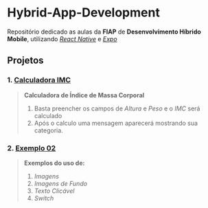 # Hybrid-App-Development
Repositório dedicado as aulas da **FIAP** de **Desenvolvimento Híbrido Mobile**, utilizando [*React Native*](https://reactnative.dev) e [*Expo*](https://expo.dev)

## Projetos
### 1. [Calculadora IMC](https://github.com/andrebeolchi/Hybrid-App-Development/tree/main/CalculadoraIMC)

> **Calculadora de Índice de Massa Corporal**
> 1. Basta preencher os campos de *Altura* e *Peso* e o *IMC* será calculado
> 2. Após o calculo uma mensagem aparecerá mostrando sua categoria.

### 2. [Exemplo 02](https://github.com/andrebeolchi/Hybrid-App-Development/tree/main/Exemplo02) 
> **Exemplos do uso de:**
> 1. *Imagens*
> 2. *Imagens de Fundo*
> 3. *Texto Clicável*
> 4. *Switch*
